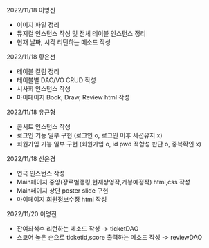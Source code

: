 2022/11/18 이명진
- 이미지 파일 정리
- 뮤지컬 인스턴스 작성 및 전체 테이블 인스턴스 정리
- 현재 날짜, 시각 리턴하는 메소드 작성

2022/11/18 황은선
- 테이블 컬럼 정리
- 테이블별 DAO/VO CRUD 작성
- 시사회 인스턴스 작성
- 마이페이지 Book, Draw, Review html 작성

2022/11/18 유근형
- 콘서트 인스턴스 작성
- 로그인 기능 일부 구현 (로그인 o, 로그인 이후 세션유지 x)
- 회원가입 기능 일부 구현 (회원가입 o, id pwd 적합성 판단 o, 중복확인 x)

2022/11/18 신윤경
- 연극 인스턴스 작성
- Main페이지 중앙(장르별랭킹,현재상영작,개봉예정작) html,css 작성
- Main페이지 상단 poster slide 구현
- 마이페이지 회원정보수정 html 작성


2022/11/20 이명진
- 잔여좌석수 리턴하는 메소드 작성 -> ticketDAO
- 스코어 높은 순으로 ticketid,score 출력하는 메소드 작성 -> reviewDAO
